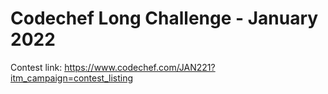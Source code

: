 # Codechef Long Challenge - January 2022

Contest link: https://www.codechef.com/JAN221?itm_campaign=contest_listing

